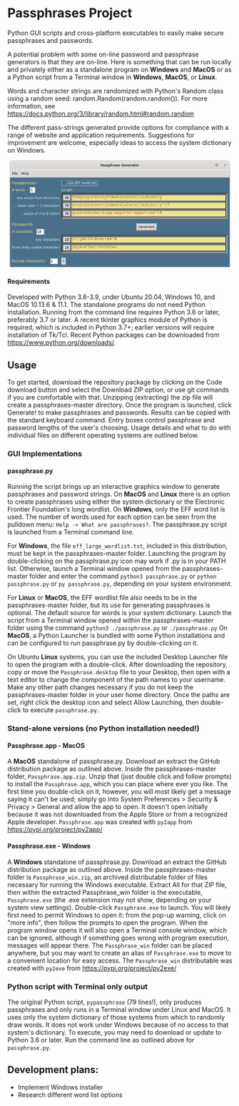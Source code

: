 # Passphrases Project
Python GUI scripts and cross-platform executables to easily make secure passphrases and passwords.

A potential problem with some on-line password and passphrase generators is that they are on-line. Here is something that can be run locally and privately either as a standalone program on **Windows** and **MacOS** or as a Python script from a Terminal window in **Windows**, **MacOS**, or **Linux**. 

Words and character strings are randomized with Python's Random class using a random seed: random.Random(random.random()). For more information, see https://docs.python.org/3/library/random.html#random.random

The different pass-strings generated provide options for compliance with a range of website and application requirements. 
Suggestions for improvement are welcome, especially ideas to access the system dictionary on Windows.

![passphrase GUI](passphrase.py.png)

#### Requirements
Developed with Python 3.8-3.9, under Ubuntu 20.04, Windows 10, and MacOS 10.13.6 & 11.1. The standalone programs do not need Python installation. 
Running from the command line requires Python 3.6 or later, preferably 3.7 or later. A recent tkinter graphics module of Python is required, which is included in Python 3.7+; earlier versions will require installation of Tk/Tcl. Recent Python packages can be downloaded from https://www.python.org/downloads/.

## Usage
To get started, download the repository package by clicking on the Code download button and select the Download ZIP option, or use git commands if you are comfortable with that. Unzipping (extracting) the zip file will create a passphrases-master directory. Once the program is launched, click Generate! to make passphrases and passwords. Results can be copied with the standard keyboard command. Entry boxes control passphrase and password lengths of the user's choosing. Usage details and what to do with individual files on different operating systems are outlined below.

### GUI Implementations
#### passphrase.py
Running the script brings up an interactive graphics window to generate passphrases and password strings. On **MacOS** and **Linux** there is an option to create passphrases using either the system dictionary or the Electronic Frontier Foundation's long wordlist. On **Windows**, only the EFF word list is used. The number of words used for each option can be seen from the pulldown menu: `Help -> What are passphrases?`. The passphrase.py script is launched from a Terminal command line. 

For **Windows**, the file `eff_large_wordlist.txt`, included in this distribution, must be kept in the passphrases-master folder. Launching the program by double-clicking on the passphrase.py icon may work if .py is in your PATH list. Otherwise, launch a Terminal window opened from the passphrases-master folder and enter the command ```python3 passphrase.py``` or ```python passphrase.py``` or ```py passphrase.py```, depending on your system environment. 

For **Linux** or **MacOS**, the EFF wordlist file also needs to be in the passphrases-master folder, but its use for generating passphrases is optional. The default source for words is your system dictionary. Launch the script from a Terminal window opened within the passphrases-master folder using the command 
```python3 ./passphrase.py``` or ```./passphrase.py```  On **MacOS**, a Python Launcher is bundled with some Python installations and can be configured to run passphrase.py by double-clicking on it.

On Ubuntu **Linux** systems, you can use the included Desktop Launcher file to open the program with a double-click. After downloading the repository, copy or move the `Passphrase.desktop` file to your Desktop, then open with a text editor to change the <you the user> component of the path names to your username. Make any other path changes necessary if you do not keep the passphrases-master folder in your user home directory. Once the paths are set, right click the desktop icon and select Allow Launching, then double-click to execute `passphrase.py`.

### Stand-alone versions (no Python installation needed!)
#### Passphrase.app - MacOS
A **MacOS** standalone of passphrase.py. Download an extract the GitHub distribution package as outlined above. Inside the passphrases-master folder, `Passphrase.app.zip`. Unzip that (just double click and follow prompts) to install the `Passphrase.app`, which you can place where ever you like. The first time you double-click on it, however, you will most likely get a message saying it can't be used; simply go into System Preferences > Security & Privacy > General and allow the app to open. It doesn't open initially because it was not downloaded from the Apple Store or from a recognized Apple developer. `Passphrase.app` was created with `py2app` from https://pypi.org/project/py2app/

#### Passphrase.exe - Windows
A **Windows** standalone of passphrase.py. Download an extract the GitHub distribution package as outlined above. Inside the passphrases-master folder is `Passphrase_win.zip`, an archived distributable folder of files necessary for running the Windows executable. Extract All for that ZIP file, then within the extracted Passphrase_win folder is the executable, `Passphrase.exe` (the .exe extension may not show, depending on your system view settings). Double-click `Passphrase.exe` to launch. You will likely first need to permit Windows to open it: from the pop-up warning, click on "more info", then follow the prompts to open the program. When the program window opens it will also open a Terminal console window, which can be ignored, although if something goes wrong with program execution, messages will appear there. The `Passphrase_win` folder can be placed anywhere, but you may want to create an alias of `Passphrase.exe` to move to a convenient location for easy access. The `Passphrase_win` distributable was created with `py2exe` from https://pypi.org/project/py2exe/

### Python script with Terminal only output
The original Python script, `pypassphrase` (79 lines!), only produces passphrases and only runs in a Terminal window under Linux and MacOS. It uses only the system dictionary of those systems from which to randomly draw words. It does not work under Windows because of no access to that system's dictionary. To execute, you may need to download or update to Python 3.6 or later. Run the command line as outlined above for `passphrase.py`.

## Development plans:
- Implement Windows installer
- Research different word list options
